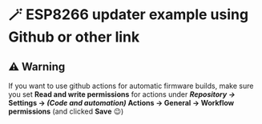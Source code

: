 # 🪄 ESP8266 updater example using Github or other link

## ⚠️ Warning 
If you want to use github actions for automatic firmware builds, make sure you set **Read and write permissions** for actions under ***Repository ->* Settings -> *(Code and automation)* Actions -> General -> Workflow permissions** (and clicked **Save** 😉)
